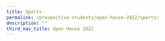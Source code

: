 ```yaml
---
title: Sports
permalink: /prospective-students/open-house-2022/sports/
description: ""
third_nav_title: Open House 2022
---
```

